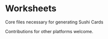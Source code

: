 # Worksheets

Core files necessary for generating Sushi Cards

Contributions for other platforms welcome.
